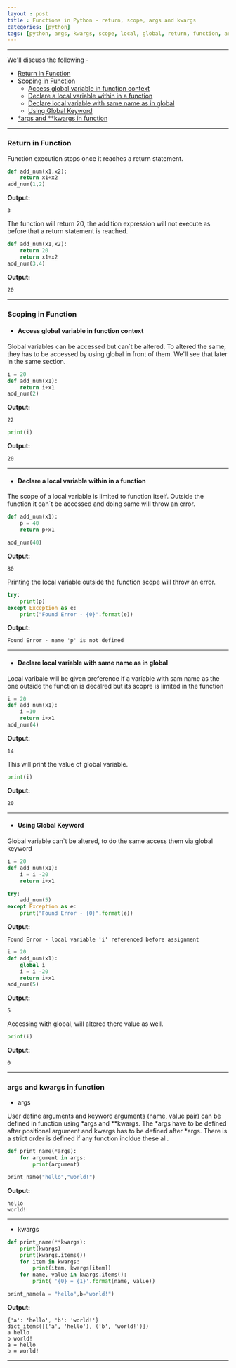```yaml
---
layout : post
title : Functions in Python - return, scope, args and kwargs
categories: [python]
tags: [python, args, kwargs, scope, local, global, return, function, argument]
---
```


---

We'll discuss the following -
* [Return in Function](#return-in-function)
* [Scoping in Function](#scoping-in-function)
    * [Access global variable in function context](#access-global-variable-in-function-context)
    * [Declare a local variable within in a function](#declare-a-local-variable-within-in-a-function)
    * [Declare local variable with same name as in global](#declare-local-variable-with-same-name-as-in-global)
    * [Using Global Keyword](#using-global-keyword)
* [\*args and \*\*kwargs in function](#args-and-kwargs-in-function)

--- 

### Return in Function
Function execution stops once it reaches a return statement.


```python
def add_num(x1,x2):
    return x1+x2
add_num(1,2)
```
**Output:**



    3


The function will return 20, the addition expression will not execute as before that a return statement is reached.

```python
def add_num(x1,x2):
    return 20
    return x1+x2
add_num(3,4)
```

**Output:**


    20



--- 
### Scoping in Function

* #### Access global variable in function context

Global variables can be accessed but can`t be altered. To altered the same, they has to be accessed by using global in front of them. We'll see that later in the same section.
```python
i = 20
def add_num(x1):
    return i+x1
add_num(2)
```


**Output:**

    22




```python
print(i)
```
**Output:**

    20
    
--- 
* #### Declare a local variable within in a function

The scope of a local variable is limited to function itself. Outside the function it can`t be accessed and doing same will throw an error.
```python
def add_num(x1):
    p = 40
    return p+x1

add_num(40)
```



**Output:**

    80


Printing the local variable outside the function scope will throw an error.

```python
try:
    print(p)
except Exception as e:
    print("Found Error - {0}".format(e))
```
**Output:**
 
    Found Error - name 'p' is not defined
    
--- 

* #### Declare local variable with same name as in global
Local varibale will be given preference if a variable with sam name as the one outside the function is decalred but its scopre is limited in the function

```python
i = 20
def add_num(x1):
    i =10
    return i+x1
add_num(4)
```
**Output:**



    14



This will print the value of global variable.
```python
print(i)
```
**Output:**

    20
    
--- 
* #### Using Global Keyword

Global variable can`t be altered, to do the same access them via global keyword
```python
i = 20
def add_num(x1):
    i = i -20
    return i+x1

try:
    add_num(5)
except Exception as e:
    print("Found Error - {0}".format(e))
```
**Output:**

    Found Error - local variable 'i' referenced before assignment
    


```python
i = 20
def add_num(x1):
    global i
    i = i -20
    return i+x1
add_num(5)
```


**Output:**

    5


Accessing with global, will altered there value as well.

```python
print(i)
```
**Output:**

    0

--- 
### args and kwargs in function
* args

User define arguments and keyword arguments (name, value pair) can be defined in function using *args and **kwargs.
The *args have to be defined after positional argument and kwargs has to be defined after *args. There is a strict order is defined if any function incldue these all.

```python
def print_name(*args):
    for argument in args:
        print(argument)

print_name("hello","world!")
```
**Output:**

    hello
    world!
    
--- 
* kwargs

```python
def print_name(**kwargs):
    print(kwargs)
    print(kwargs.items())
    for item in kwargs:
        print(item, kwargs[item])
    for name, value in kwargs.items():
        print( '{0} = {1}'.format(name, value))

print_name(a = "hello",b="world!")
```
**Output:**

    {'a': 'hello', 'b': 'world!'}
    dict_items([('a', 'hello'), ('b', 'world!')])
    a hello
    b world!
    a = hello
    b = world!
    
--- 